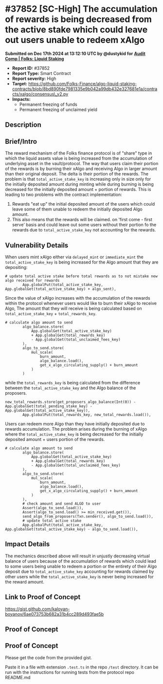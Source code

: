 # #37852 \[SC-High] The accumulation of rewards is being decreased from the active stake which could leave out users unable to redeem xAlgo

**Submitted on Dec 17th 2024 at 13:12:10 UTC by @dustykid for** [**Audit Comp | Folks: Liquid Staking**](https://immunefi.com/audit-competition/folks-finance-liquid-staking-audit-competition)

* **Report ID:** #37852
* **Report Type:** Smart Contract
* **Report severity:** High
* **Target:** https://github.com/Folks-Finance/algo-liquid-staking-contracts/blob/8bd890fde7981335e9b042a99db432e327681e1a/contracts/xalgo/consensus\_v2.py
* **Impacts:**
  * Permanent freezing of funds
  * Permanent freezing of unclaimed yield

## Description

## Brief/Intro

The reward mechanism of the Folks finance protocol is of "share" type in which the liquid assets value is being increased from the accumulation of underlying asset in the vault/protocol. The way that users claim their portion of the rewards is by burning their xAlgo and receiving Algo in larger amount than their original deposit. The delta is their portion of the rewards. The problem is that `total_active_stake_key` is increasing only in size only for the initially deposited amount during minting while during burning is being decreased for the initially deposited amount + portion of rewards. This is leading to two problems with the contract implementation:

1. Rewards "eat up" the initial deposited amount of the users which could leave some of them unable to redeem the initially deposited Algo amount.
2. This also means that the rewards will be claimed. on 'first come - first serve' basis and could leave out some users without their portion fo the rewards due to `total_active_stake_key` not accounting for the rewards.

## Vulnerability Details

When users mint xAlgo either via `delayed_mint` or `immediate_mint` the `total_active_stake_key` is being increased for the Algo amount that they are depositing:

```
# update total active stake before total rewards as to not mistake new algo received for rewards
        App.globalPut(total_active_stake_key, App.globalGet(total_active_stake_key) + algo_sent),
```

Since the value of xAlgo increases with the accumulation of the rewards within the protocol whenever users would like to burn their xAlgo to receive Algo, The amount that they will receive is being calculated based on `total_active_stake_key` + `total_rewards_key`.

```
# calculate algo amount to send
        algo_balance.store(
            App.globalGet(total_active_stake_key)
            + App.globalGet(total_rewards_key)
            - App.globalGet(total_unclaimed_fees_key)
        ),
        algo_to_send.store(
            mul_scale(
                burn_amount,
                algo_balance.load(),
                get_x_algo_circulating_supply() + burn_amount
            )
        )
```

while the `total_rewards_key` is being calculated from the difference between the `total_active_stake_key` and the Algo balance of the proposers.

```
new_total_rewards.store(get_proposers_algo_balance(Int(0)) - App.globalGet(total_pending_stake_key) - App.globalGet(total_active_stake_key)),
        App.globalPut(total_rewards_key, new_total_rewards.load()),
```

Users can redeem more Algo than they have initially deposited due to rewards accumulation. The problem arises during the burning of xAlgo where the `total_active_stake_key` is being decreased for the initially deposited amount + users portion of the rewards.

```
# calculate algo amount to send
        algo_balance.store(
            App.globalGet(total_active_stake_key)
            + App.globalGet(total_rewards_key)
            - App.globalGet(total_unclaimed_fees_key)
        ),
        algo_to_send.store(
            mul_scale(
                burn_amount,
                algo_balance.load(),
                get_x_algo_circulating_supply() + burn_amount
            )
        ),
        # check amount and send ALGO to user
        Assert(algo_to_send.load()),
        Assert(algo_to_send.load() >= min_received.get()),
        send_algo_from_proposers(Txn.sender(), algo_to_send.load()),
        # update total active stake
        App.globalPut(total_active_stake_key, App.globalGet(total_active_stake_key) - algo_to_send.load()),
```

## Impact Details

The mechanics described above will result in unjustly decreasing virtual balance of users because of the accumulation of rewards which could lead to some users being unable to redeem a portion or the entirety of their Algo deposit due to `total_active_stake_key` accounting for rewards claimed by other users while the `total_active_stake_key` is never being increased for the reward amount.

## Link to Proof of Concept

https://gist.github.com/kaloyan-boyanov/6ae073753b682a31b4cc289d493fae5b

## Proof of Concept

## Proof of Concept

Please get the code from the provided gist.

Paste it in a file with extension `.test.ts` in the repo `/test` directory. It can be run with the instructions for running tests from the protocol repo README.md
